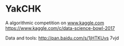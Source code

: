 # YakCHK
A algorithmic competition on www.kaggle.com 
https://www.kaggle.com/c/data-science-bowl-2017

Data and tools:
http://pan.baidu.com/s/1jHTKUvs   7vjd

